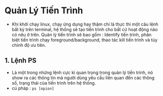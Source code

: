 # Quản Lý Tiến Trình

- Khi khởi chạy linux, chạy ứng dụng hay thậm chí là thực thi một câu lệnh bất kỳ trên terminal, hệ thống sẽ tạo tiến trình cho bất cứ hoạt động nào có nêu ở trên. Quản lý tiến trình sẽ bao gồm : Identify tiến trình, phân biệt tiến trình chạy foreground/background, thao tác kill tiến trình và tùy chỉnh độ ưu tiên.
## 1. Lệnh PS
 -  Là một trong những lệnh cực kì quan trọng trong quản lý tiến trình, nó show ra các thông tin mà người dùng yêu cầu liên quan đến các thông số, trạng thái của tiến trình trên hệ thống. 
 - cú pháp : ```` ps [opion] ````
